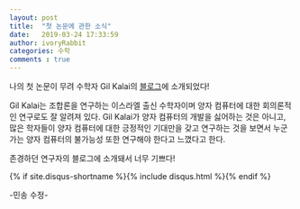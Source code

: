 ```yaml
---
layout: post
title:  "첫 논문에 관한 소식"
date:   2019-03-24 17:33:59
author: ivoryRabbit
categories: 수학
comments : true
---
```


나의 첫 논문이 무려 수학자 Gil Kalai의 [블로그](https://gilkalai.wordpress.com/2019/03/15/news-on-fractional-helly-colorful-helly-and-radon/)에 소개되었다! 

Gil Kalai는 조합론을 연구하는 이스라엘 출신 수학자이며 양자 컴퓨터에 대한 회의론적인 연구로도 잘 알려져 있다. Gil Kalai가 양자 컴퓨터의 개발을 싫어하는 것은 아니고, 많은 학자들이 양자 컴퓨터에 대한 긍정적인 기대만을 갖고 연구하는 것을 보면서 누군가는 양자 컴퓨터의 불가능성 또한 연구해야 한다고 느꼈다고 한다.

존경하던 연구자의 블로그에 소개돼서 너무 기쁘다!

{% if site.disqus-shortname %}{% include disqus.html %}{% endif %}
    

-민송 수정-
